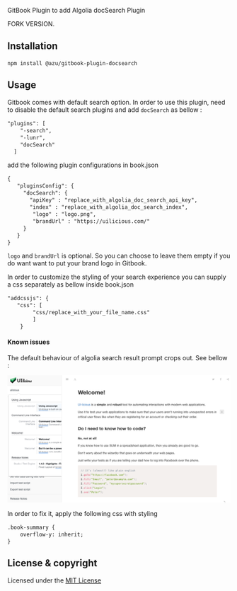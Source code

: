 GitBook Plugin to add Algolia docSearch Plugin

FORK VERSION.

## Installation

```
npm install @azu/gitbook-plugin-docsearch
```

## Usage
Gitbook comes with default search option. In order to use this plugin, need to disable the default search plugins and add `docSearch` as bellow :

```
"plugins": [
    "-search",
    "-lunr",
    "docSearch"
  ]
```
add the following plugin configurations in book.json

```
{
   "pluginsConfig": {
     "docSearch": {
       "apiKey" : "replace_with_algolia_doc_search_api_key",
       "index" : "replace_with_algolia_doc_search_index",
        "logo" : "logo.png",
        "brandUrl" : "https://uilicious.com/"
     }
   }
}
```

`logo` and `brandUrl` is optional. So you can choose to leave them empty if you do want want to put your brand logo in Gitbook.

In order to customize the styling of your search experience you can supply a css separately as bellow inside book.json

```
"addcssjs": {
   "css": [
        "css/replace_with_your_file_name.css"
        ]
    }
```

#### Known issues

The default behaviour of algolia search result prompt crops out.
See bellow :

![](known-issue.png?raw=true)

In order to fix it, apply the following css with styling

```
.book-summary {
    overflow-y: inherit;
}
```

## License & copyright
Licensed under the [MIT License](LICENSE) 
